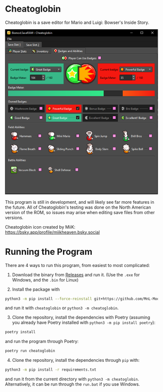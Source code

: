 # Cheatoglobin
Cheatoglobin is a save editor for Mario and Luigi: Bowser's Inside Story.

![Screenshot of Cheatoglobin](docs/screenshot.png)

This program is still in development, and will likely see far more features in the future.
All of Cheatoglobin's testing was done on the North American version of the ROM, so issues may arise when editing save files from other versions.

Cheatoglobin icon created by MiiK: https://bsky.app/profile/miikheaven.bsky.social

# Running the Program
There are 4 ways to run this program, from easiest to most complicated:

1. Download the binary from [Releases](https://github.com/MnL-Modding/Cheatoglobin/releases) and run it. (Use the `.exe` for Windows, and the `.bin` for Linux)

2. Install the package with
```bash
python3 -m pip install --force-reinstall git+https://github.com/MnL-Modding/Cheatoglobin
```
and run it with `cheatoglobin` or `python3 -m cheatoglobin`.

3. Clone the repository, install the dependencies with Poetry (assuming you already have Poetry installed with `python3 -m pip install poetry`):
```bash
poetry install
```
and run the program through Poetry:
```bash
poetry run cheatoglobin
```

4. Clone the repository, install the dependencies through `pip` with:
```bash
python3 -m pip install -r requirements.txt
```
and run it from the current directory with `python3 -m cheatoglobin`. Alternatively, it can be run through the `run.bat` if you use Windows.
